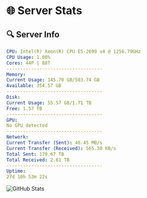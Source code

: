 # 🌐 Server Stats
## 🔍 Server Info
```yaml
CPU: Intel(R) Xeon(R) CPU E5-2699 v4 @ 1256.79GHz
CPU Usage: 1.00%
Cores: 44P | 88T
-----------------------------------
Memory:
Current Usage: 145.70 GB/503.74 GB
Available: 354.57 GB
-----------------------------------
Disk:
Current Usage: 55.57 GB/1.71 TB
Free: 1.57 TB
-----------------------------------
GPU:
No GPU detected
-----------------------------------
Network:
Current Transfer (Sent): 46.45 MB/s
Current Transfer (Received): 565.30 KB/s
Total Sent: 179.67 TB
Total Received: 2.61 TB
-----------------------------------
Uptime:
27d 10h 53m 22s
```
![GitHub Stats](https://img.shields.io/badge/Updated-2025-03-07_09:36:40-blue)